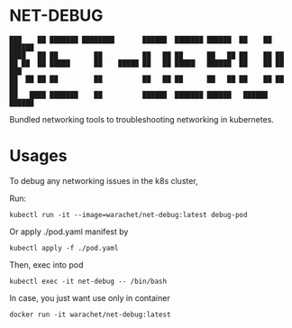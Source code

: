 # NET-DEBUG

```
███    ██ ███████ ████████       ██████  ███████ ██████  ██    ██  ██████
████   ██ ██         ██          ██   ██ ██      ██   ██ ██    ██ ██
██ ██  ██ █████      ██    █████ ██   ██ █████   ██████  ██    ██ ██   ███
██  ██ ██ ██         ██          ██   ██ ██      ██   ██ ██    ██ ██    ██
██   ████ ███████    ██          ██████  ███████ ██████   ██████   ██████

```

Bundled networking tools to troubleshooting networking in kubernetes.

# Usages

To debug any networking issues in the k8s cluster,

Run:

`kubectl run -it --image=warachet/net-debug:latest debug-pod`

Or apply ./pod.yaml manifest by

`kubectl apply -f ./pod.yaml`

Then, exec into pod

`kubectl exec -it net-debug -- /bin/bash`

In case, you just want use only in container

`docker run -it warachet/net-debug:latest`
